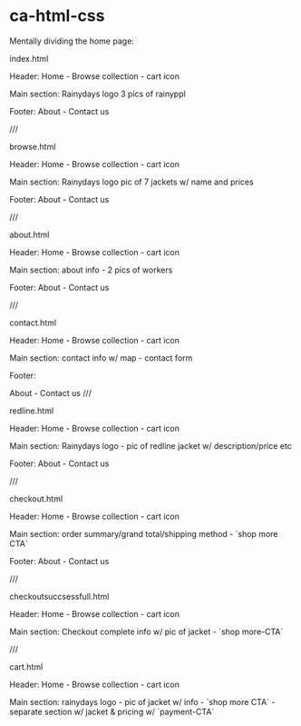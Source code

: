 # ca-html-css

Mentally dividing the home page:

index.html

Header:
Home - Browse collection - cart icon

Main section:
Rainydays logo
3 pics of rainyppl

Footer:
About - Contact us

///

browse.html

Header:
Home - Browse collection - cart icon

Main section:
Rainydays logo
pic of 7 jackets w/ name and prices

Footer:
About - Contact us

///

about.html

Header:
Home - Browse collection - cart icon

Main section:
about info - 2 pics of workers

Footer:
About - Contact us

///

contact.html

Header:
Home - Browse collection - cart icon

Main section:
contact info w/ map - contact form

Footer:

About - Contact us
///

redline.html

Header:
Home - Browse collection - cart icon

Main section:
Rainydays logo - pic of redline jacket w/ description/price etc

Footer:
About - Contact us

///

checkout.html

Header:
Home - Browse collection - cart icon

Main section:
order summary/grand total/shipping method - ´shop more CTA´

Footer:
About - Contact us

///

checkoutsuccsessfull.html

Header:
Home - Browse collection - cart icon

Main section:
Checkout complete info w/ pic of jacket - ´shop more-CTA´

///

cart.html

Header:
Home - Browse collection - cart icon

Main section:
rainydays logo - pic of jacket w/ info - ´shop more CTA´ - separate section w/ jacket & pricing w/ ´payment-CTA´

